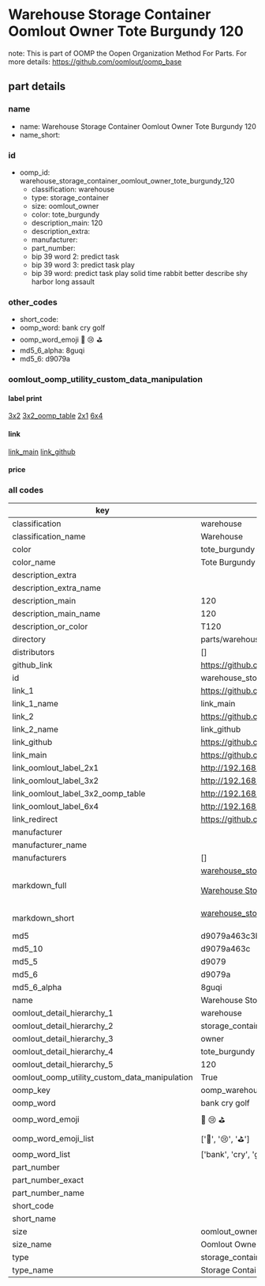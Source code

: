 # Warehouse Storage Container Oomlout Owner Tote Burgundy 120  

note: This is part of OOMP the Oopen Organization Method For Parts. For more details: https://github.com/oomlout/oomp_base

##  part details
  







### name
* name: Warehouse Storage Container Oomlout Owner Tote Burgundy 120
* name_short: 
### id
* oomp_id: warehouse_storage_container_oomlout_owner_tote_burgundy_120
  * classification: warehouse
  * type: storage_container
  * size: oomlout_owner
  * color: tote_burgundy
  * description_main: 120
  * description_extra: 
  * manufacturer: 
  * part_number: 
  * bip 39 word 2: predict task
  * bip 39 word 3: predict task play
  * bip 39 word: predict task play solid time rabbit better describe shy harbor long assault

### other_codes
* short_code: 
* oomp_word: bank cry golf
* oomp_word_emoji :bank: :cry: :golf:
* md5_6_alpha: 8guqi
* md5_6: d9079a






### oomlout_oomp_utility_custom_data_manipulation
#### label print
[3x2](http://192.168.1.245:1112/?label=oomp%208guqi)
[3x2_oomp_table](http://192.168.1.108:1112/?label=oomp%208guqi)
[2x1](http://192.168.1.242:1112/?label=oomp%208guqi)
[6x4](http://192.168.1.55:1112/?label=oomp%208guqi)    

#### link

[link_main](https://github.com/oomlout/oomlout_oomp_version_1_messy/tree/main/parts/warehouse_storage_container_oomlout_owner_tote_burgundy_120) [link_github](https://github.com/oomlout/oomlout_oomp_version_1_messy/tree/main/parts/warehouse_storage_container_oomlout_owner_tote_burgundy_120)                             

#### price







### all codes 
| key | value |  
| --- | --- |  
| classification | warehouse |  
| classification_name | Warehouse |  
| color | tote_burgundy |  
| color_name | Tote Burgundy |  
| description_extra |  |  
| description_extra_name |  |  
| description_main | 120 |  
| description_main_name | 120 |  
| description_or_color | T120 |  
| directory | parts/warehouse_storage_container_oomlout_owner_tote_burgundy_120 |  
| distributors | [] |  
| github_link | https://github.com/oomlout/oomlout_oomp_part_src/tree/main/parts/warehouse_storage_container_oomlout_owner_tote_burgundy_120 |  
| id | warehouse_storage_container_oomlout_owner_tote_burgundy_120 |  
| link_1 | https://github.com/oomlout/oomlout_oomp_version_1_messy/tree/main/parts/warehouse_storage_container_oomlout_owner_tote_burgundy_120 |  
| link_1_name | link_main |  
| link_2 | https://github.com/oomlout/oomlout_oomp_version_1_messy/tree/main/parts/warehouse_storage_container_oomlout_owner_tote_burgundy_120 |  
| link_2_name | link_github |  
| link_github | https://github.com/oomlout/oomlout_oomp_version_1_messy/tree/main/parts/warehouse_storage_container_oomlout_owner_tote_burgundy_120 |  
| link_main | https://github.com/oomlout/oomlout_oomp_version_1_messy/tree/main/parts/warehouse_storage_container_oomlout_owner_tote_burgundy_120 |  
| link_oomlout_label_2x1 | http://192.168.1.242:1112/?label=oomp%208guqi |  
| link_oomlout_label_3x2 | http://192.168.1.245:1112/?label=oomp%208guqi |  
| link_oomlout_label_3x2_oomp_table | http://192.168.1.108:1112/?label=oomp%208guqi |  
| link_oomlout_label_6x4 | http://192.168.1.55:1112/?label=oomp%208guqi |  
| link_redirect | https://github.com/oomlout/oomlout_oomp_version_1_messy/tree/main/parts/warehouse_storage_container_oomlout_owner_tote_burgundy_120 |  
| manufacturer |  |  
| manufacturer_name |  |  
| manufacturers | [] |  
| markdown_full | [warehouse_storage_container_oomlout_owner_tote_burgundy_120](none)<br>[](none)<br>[Warehouse Storage Container Oomlout Owner Tote Burgundy 120](none)<br><br> |  
| markdown_short | [warehouse_storage_container_oomlout_owner_tote_burgundy_120](none)<br><br> |  
| md5 | d9079a463c3b82b2c0f12ceb4cb7854d |  
| md5_10 | d9079a463c |  
| md5_5 | d9079 |  
| md5_6 | d9079a |  
| md5_6_alpha | 8guqi |  
| name | Warehouse Storage Container Oomlout Owner Tote Burgundy 120 |  
| oomlout_detail_hierarchy_1 | warehouse |  
| oomlout_detail_hierarchy_2 | storage_container |  
| oomlout_detail_hierarchy_3 | owner |  
| oomlout_detail_hierarchy_4 | tote_burgundy |  
| oomlout_detail_hierarchy_5 | 120 |  
| oomlout_oomp_utility_custom_data_manipulation | True |  
| oomp_key | oomp_warehouse_storage_container_oomlout_owner_tote_burgundy_120 |  
| oomp_word | bank cry golf |  
| oomp_word_emoji | :bank: :cry: :golf: |  
| oomp_word_emoji_list | [':bank:', ':cry:', ':golf:'] |  
| oomp_word_list | ['bank', 'cry', 'golf'] |  
| part_number |  |  
| part_number_exact |  |  
| part_number_name |  |  
| short_code |  |  
| short_name |  |  
| size | oomlout_owner |  
| size_name | Oomlout Owner |  
| type | storage_container |  
| type_name | Storage Container |  
